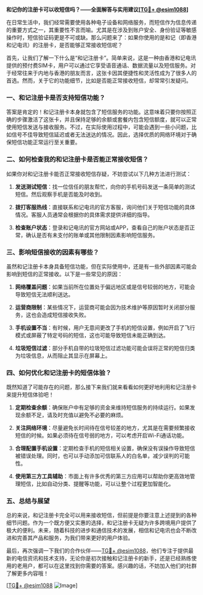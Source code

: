 **和记你的注册卡可以收短信吗？——全面解答与实用建议[[TG💪+ @esim1088](https://t.me/s/esim1088)]**

在日常生活中，我们经常需要使用各种电子设备和网络服务，而短信作为信息传递的重要方式之一，其重要性不言而喻。尤其是在涉及到账户安全、身份验证等敏感操作时，短信验证码更是不可或缺。那么问题来了：如果你使用的是和记（即香港和记电讯）的注册卡，是否能够正常接收短信呢？

首先，让我们了解一下什么是“和记注册卡”。简单来说，这是一种由香港和记电讯提供的预付费SIM卡，用户可以通过它享受语音通话、数据流量以及短信服务。对于经常往来于内地与香港的朋友而言，这张卡因其便捷性和灵活性成为了很多人的首选。然而，关于它的功能细节，比如是否能正常接收短信，却常常引发疑问。

### **一、和记注册卡是否支持短信功能？**

答案是肯定的！和记注册卡本身就包含了短信服务的功能。这意味着只要你按照正确的步骤激活了这张卡，并且保持足够的余额或套餐内包含短信额度，就可以正常使用短信发送与接收服务。不过，在实际使用过程中，可能会遇到一些小问题，比如信号不佳导致短信延迟或者无法送达的情况。因此，选择优质的网络环境对于确保短信功能正常运行至关重要。

### **二、如何检查我的和记注册卡是否能正常接收短信？**

如果你对和记注册卡能否正常接收短信存疑，不妨尝试以下几种方法进行测试：

1. **发送测试短信**：找一位信任的朋友帮忙，向你的手机号码发送一条简单的测试短信。然后观察手机是否能及时收到。
   
2. **拨打客服热线**：直接联系和记电讯的官方客服，询问他们关于短信功能的具体情况。客服人员通常会根据你的具体需求提供详细的指导。

3. **检查账户状态**：登录和记电讯的官方网站或APP，查看自己的账户状态是否正常，确认是否有未支付的账单或其他限制因素影响短信服务。

### **三、影响短信接收的因素有哪些？**

虽然和记注册卡本身具备短信功能，但在实际使用中，还是有一些外部因素可能会影响到短信的正常接收。以下是一些常见的原因：

1. **网络覆盖问题**：如果当前所在位置处于偏远地区或是信号较弱的地方，可能会导致短信无法顺利送达。
   
2. **运营商限制**：某些情况下，运营商可能会因为技术维护等原因暂时关闭部分服务，这也会造成短信接收失败。

3. **手机设置不当**：有时候，用户无意间更改了手机的短信设置，例如开启了飞行模式或屏蔽了特定号码的短信，这也可能导致短信未能正确到达。

4. **垃圾短信过滤**：部分手机自带的垃圾短信过滤功能可能会误将正常的短信归类为垃圾信息，从而阻止其显示在屏幕上。

### **四、如何优化和记注册卡的短信体验？**

既然知道了可能存在的问题，那么接下来我们就来看看如何更好地利用和记注册卡来提升短信体验吧！

1. **定期检查余额**：确保账户中有足够的资金来维持短信服务的持续运行。如果发现余额不足，请及时充值以避免不必要的麻烦。

2. **关注网络环境**：尽量避免长时间待在信号较差的地方，尤其是在需要频繁接收短信的时候。如果必须待在信号弱的地方，可以考虑开启Wi-Fi通话功能。

3. **合理配置手机设置**：定期检查手机的短信相关设置，确保没有误操作导致短信被错误处理。同时，也可以手动添加可信联系人的白名单，减少误判的可能性。

4. **使用第三方工具辅助**：市面上有许多优秀的第三方应用可以帮助你更高效地管理短信，比如自动分类、提醒等功能，可以让整个过程更加智能化。

### **五、总结与展望**

总的来说，和记注册卡完全可以用来接收短信，但前提是你要注意上述提到的各种细节问题。作为一个既方便又实惠的选择，和记注册卡无疑为许多跨境用户提供了极大的便利。未来，随着科技的进步和通信技术的发展，相信和记电讯也会不断改进和完善其产品和服务，为我们带来更好的用户体验。

最后，再次强调一下我们的合作伙伴——[TG💪+ @esim1088](https://t.me/s/esim1088)，他们专注于提供最新的电信资讯和技术支持，无论你是初次接触和记注册卡的新手，还是已经熟练使用的老用户，都可以在这里找到你需要的答案。感兴趣的话，不妨加入他们的社群了解更多内容哦！

[[TG💪+ @esim1088](https://t.me/s/esim1088) ![Image](https://i.postimg.cc/4NQfJmqS/Snipaste-2025-05-13-00-14-12.png)]